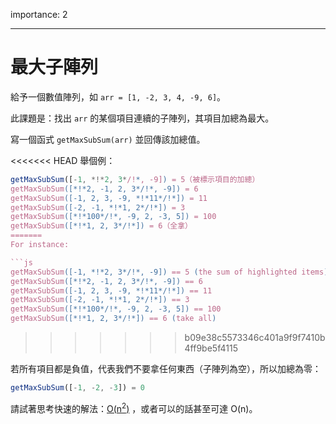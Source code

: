 importance: 2

---

# 最大子陣列

給予一個數值陣列，如 `arr = [1, -2, 3, 4, -9, 6]`。

此課題是：找出 `arr` 的某個項目連續的子陣列，其項目加總為最大。

寫一個函式 `getMaxSubSum(arr)` 並回傳該加總值。

<<<<<<< HEAD
舉個例：

```js
getMaxSubSum([-1, *!*2, 3*/!*, -9]) = 5（被標示項目的加總）
getMaxSubSum([*!*2, -1, 2, 3*/!*, -9]) = 6
getMaxSubSum([-1, 2, 3, -9, *!*11*/!*]) = 11
getMaxSubSum([-2, -1, *!*1, 2*/!*]) = 3
getMaxSubSum([*!*100*/!*, -9, 2, -3, 5]) = 100
getMaxSubSum([*!*1, 2, 3*/!*]) = 6（全拿）
=======
For instance:

```js
getMaxSubSum([-1, *!*2, 3*/!*, -9]) == 5 (the sum of highlighted items)
getMaxSubSum([*!*2, -1, 2, 3*/!*, -9]) == 6
getMaxSubSum([-1, 2, 3, -9, *!*11*/!*]) == 11
getMaxSubSum([-2, -1, *!*1, 2*/!*]) == 3
getMaxSubSum([*!*100*/!*, -9, 2, -3, 5]) == 100
getMaxSubSum([*!*1, 2, 3*/!*]) == 6 (take all)
```
>>>>>>> b09e38c5573346c401a9f9f7410b4ff9be5f4115

若所有項目都是負值，代表我們不要拿任何東西（子陣列為空），所以加總為零：

```js
getMaxSubSum([-1, -2, -3]) = 0
```

請試著思考快速的解法：[O(n<sup>2</sup>)](https://en.wikipedia.org/wiki/Big_O_notation) ，或者可以的話甚至可達 O(n)。

